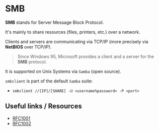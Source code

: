 # SMB

**SMB** stands for Server Message Block Protocol.

It's mainly to share resources (files, printers, etc.) over a network.

Clients and servers are communicating via TCP/IP (more precisely via **NetBIOS** over TCP/IP).

> Since Windows 95, Microsoft provides a client and a server for the **SMB** protocol. 

It is supported on Unix Systems via `Samba` (open source).

`smbclient` is part of the default `Samba` suite:
- `smbclient //[IP]/[SHARE] -U <username%password> -P <port> `

## Useful links / Resources

- [RFC1001](https://datatracker.ietf.org/doc/html/rfc1001)
- [RFC1002](https://datatracker.ietf.org/doc/html/rfc1002)